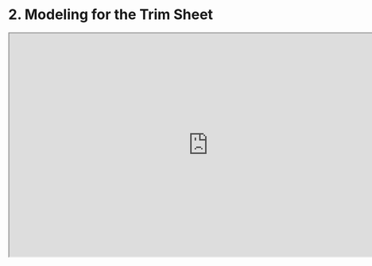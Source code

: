 # 2. Modeling for the Trim Sheet

<p><iframe src="https://www.youtube.com/embed/N4ZkvIHCKJs?rel=0" width="800" height="450" allowfullscreen="allowfullscreen" allow="accelerometer; autoplay; clipboard-write; encrypted-media; gyroscope; picture-in-picture"></iframe></p>
